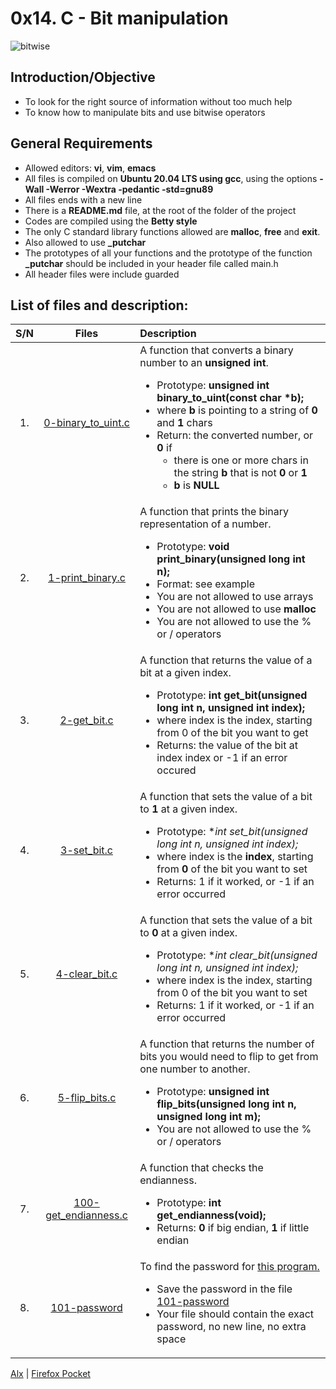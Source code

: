 # 0x14. C - Bit manipulation

<img src="/c/Users/user/alx-low_level_programming/bitwise.png" alt="bitwise" title="Binary">

## Introduction/Objective
* To look for the right source of information without too much help
* To know how to manipulate bits and use bitwise operators

## General Requirements
* Allowed editors: **vi**, **vim**, **emacs**
* All files is compiled on **Ubuntu 20.04 LTS using gcc**, using the options **-Wall -Werror -Wextra -pedantic -std=gnu89**
* All files ends with a new line
* There is a **README.md** file, at the root of the folder of the project
* Codes are compiled using the **Betty style**
* The only C standard library functions allowed are **malloc**, **free** and **exit**.
* Also allowed to use **_putchar**
* The prototypes of all your functions and the prototype of the function **_putchar** should be included in your header file called main.h
* All header files were include guarded

## List of files and description:
| S/N   |       Files          |        Description  |
|:-----:|:--------------------:|:-------------------|
|1. | [0-binary_to_uint.c](https://github.com/Dikachis/alx-low_level_programming/blob/master/0x14-bit_manipulation/0-binary_to_uint.c) | A function that converts a binary number to an **unsigned int**. <ul><li>Prototype: **unsigned int binary_to_uint(const char *b);**</li><li>where **b** is pointing to a string of **0** and **1** chars</li><li>Return: the converted number, or **0** if<ul><li>there is one or more chars in the string **b** that is not **0** or **1**</li><li>**b** is **NULL**</li></li></ul> |
|2.|[1-print_binary.c](https://github.com/Dikachis/alx-low_level_programming/blob/master/0x14-bit_manipulation/1-print_binary.c) | A function that prints the binary representation of a number. <ul><li>Prototype: **void print_binary(unsigned long int n);**</li><li>Format: see example</li><li>You are not allowed to use arrays</li><li>You are not allowed to use **malloc**</li><li>You are not allowed to use the % or / operators</li></ul>|
|3. |[2-get_bit.c](https://github.com/Dikachis/alx-low_level_programming/blob/master/0x14-bit_manipulation/2-get_bit.c) |A function that returns the value of a bit at a given index. <ul><li>Prototype: **int get_bit(unsigned long int n, unsigned int index);** </li><li>where index is the index, starting from 0 of the bit you want to get</li><li>Returns: the value of the bit at index index or -1 if an error occured</li></ul>|
|4.|[3-set_bit.c](https://github.com/Dikachis/alx-low_level_programming/blob/master/0x14-bit_manipulation/3-set_bit.c) |A function that sets the value of a bit to **1** at a given index. <ul><li>Prototype: **int set_bit(unsigned long int *n, unsigned int index);** </li><li>where index is the **index**, starting from **0** of the bit you want to set</li><li>Returns: 1 if it worked, or -1 if an error occurred</li></ul>|
|5. |[4-clear_bit.c](https://github.com/Dikachis/alx-low_level_programming/blob/master/0x14-bit_manipulation/4-clear_bit.c) | A function that sets the value of a bit to **0** at a given index. <ul><li>Prototype: **int clear_bit(unsigned long int *n, unsigned int index);** </li><li>where index is the index, starting from 0 of the bit you want to set</li><li>Returns: 1 if it worked, or -1 if an error occurred</li></ul> |
|6. |[5-flip_bits.c](https://github.com/Dikachis/alx-low_level_programming/blob/master/0x14-bit_manipulation/5-flip_bits.c) | A  function that returns the number of bits you would need to flip to get from one number to another. <ul><li>Prototype: **unsigned int flip_bits(unsigned long int n, unsigned long int m);** </li><li>You are not allowed to use the % or / operators</li></ul> |
|7. |[100-get_endianness.c](https://github.com/Dikachis/alx-low_level_programming/blob/master/0x14-bit_manipulation/100-get_endianness.c) | A function that checks the endianness.<ul><li>Prototype: **int get_endianness(void);** </li><li>Returns: **0** if big endian, **1** if little endian</li></ul>|
|8. |[101-password](https://github.com/Dikachis/alx-low_level_programming/blob/master/0x14-bit_manipulation/101-password) | To find the password for [this program.](https://github.com/holbertonschool/0x13.c) <ul><li>Save the password in the file [101-password](https://github.com/Dikachis/alx-low_level_programming/blob/master/0x14-bit_manipulation/101-password)</li><li>Your file should contain the exact password, no new line, no extra space</li></ul>|

[Alx](https://alx-intranet.hbtn.io/projects/232#task-1022) | [Firefox Pocket](https://getpocket.com/my-list?src=navbar)

